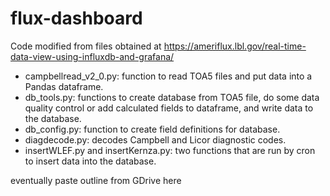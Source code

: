 # flux-dashboard

Code modified from files obtained at https://ameriflux.lbl.gov/real-time-data-view-using-influxdb-and-grafana/

- campbellread_v2_0.py: function to read TOA5 files and put data into a Pandas dataframe.
- db_tools.py: functions to create database from TOA5 file, do some data quality control or add calculated fields to dataframe, and write data to the database.
- db_config.py: function to create field definitions for database.
- diagdecode.py: decodes Campbell and Licor diagnostic codes.
- insertWLEF.py and insertKernza.py: two functions that are run by cron to insert data into the database.

eventually paste outline from GDrive here 
